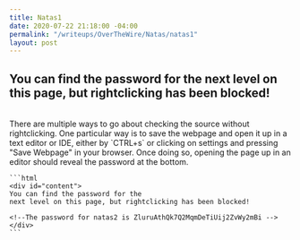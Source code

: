 ```yaml
---
title: Natas1
date: 2020-07-22 21:18:00 -04:00
permalink: "/writeups/OverTheWire/Natas/natas1"
layout: post
---
```


## You can find the password for the next level on this page, but rightclicking has been blocked!
<br/>
There are multiple ways to go about checking the source without rightclicking. One particular way is to save the webpage and open it up in a text editor or IDE, either by `CTRL+s` or clicking on settings and pressing "Save Webpage" in your browser. Once doing so, opening the page up in an editor should reveal the password at the bottom.
<br/>

    ```html
    <div id="content">
    You can find the password for the
    next level on this page, but rightclicking has been blocked!

    <!--The password for natas2 is ZluruAthQk7Q2MqmDeTiUij2ZvWy2mBi -->
    </div>
    ```
